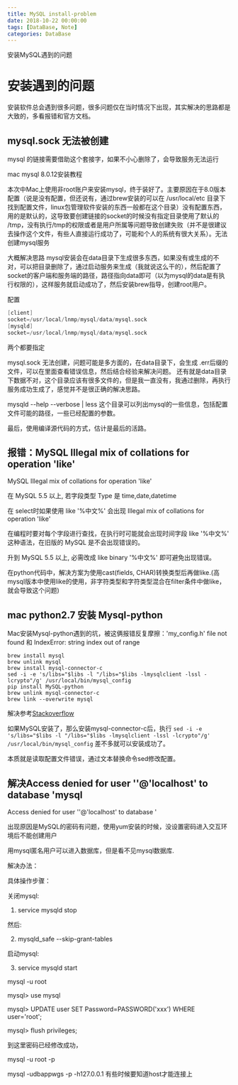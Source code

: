 ```yaml
---
title: MySQL install-problem
date: 2018-10-22 00:00:00
tags: [DataBase, Note]
categories: DataBase
---
```


安装MySQL遇到的问题

<!-- more -->

# 安装遇到的问题

安装软件总会遇到很多问题，很多问题仅在当时情况下出现，其实解决的思路都是大致的，多看报错和官方文档。

## mysql.sock 无法被创建

mysql 的链接需要借助这个套接字，如果不小心删除了，会导致服务无法运行

mac mysql 8.0.12安装教程

本次中Mac上使用非root账户来安装mysql，终于装好了。主要原因在于8.0版本配置（说是没有配置，但还说有，通过brew安装的可以在 /usr/local/etc 目录下找到配置文件，linux包管理软件安装的东西一般都在这个目录）没有配置东西，用的是默认的，这导致要创建链接的socket的时候没有指定目录使用了默认的 /tmp，没有执行/tmp的权限或者是用户所属等问题导致创建失败（并不是很建议去操作这个文件，有些人直接运行成功了，可能和个人的系统有很大关系）。无法创建mysql服务

大概解决思路
mysql安装会在data目录下生成很多东西，如果没有或生成的不对，可以把目录删除了，通过启动服务来生成（我就说这么干的），然后配置了socket的客户端和服务端的路径，路径指向data即可（以为mysql的data是有执行权限的），这样服务就启动成功了，然后安装brew指导，创建root用户。

配置

```s
[client]
socket=/usr/local/lnmp/mysql/data/mysql.sock
[mysqld]
socket=/usr/local/lnmp/mysql/data/mysql.sock
```
两个都要指定

mysql.sock 无法创建，问题可能是多方面的，在data目录下，会生成 .err后缀的文件，可以在里面查看错误信息，然后结合经验来解决问题。  还有就是data目录下数据不对，这个目录应该有很多文件的，但是我一直没有，我通过删除，再执行服务成功生成了，感觉并不是很正确的解决思路。

mysqld --help --verbose | less
这个目录可以列出mysql的一些信息，包括配置文件可能的路径，一些已经配置的参数。

最后，使用编译源代码的方式，估计是最后的活路。

## 报错：MySQL Illegal mix of collations for operation 'like'

MySQL Illegal mix of collations for operation 'like'

在 MySQL 5.5 以上, 若字段类型 Type 是 time,date,datetime 

在 select时如果使用 like '%中文%' 会出现 Illegal mix of collations for operation 'like'

在编程时要对每个字段进行查找，在执行时可能就会出现时间字段 like '%中文%' 这种语法，在旧版的 MySQL 是不会出现错误的。

升到 MySQL 5.5 以上, 必需改成 like binary '%中文%' 即可避免出现错误。

在python代码中，解决方案为使用cast(fields, CHAR)转换类型后再做like.(高mysql版本中使用like的使用，非字符类型和字符类型混合在filter条件中做like，就会导致这个问题)

## mac python2.7 安装 Mysql-python

Mac安装Mysql-python遇到的坑，被这俩报错反复摩擦：'my_config.h' file not found 和 IndexError: string index out of range

    brew install mysql
    brew unlink mysql
    brew install mysql-connector-c
    sed -i -e 's/libs="$libs -l "/libs="$libs -lmysqlclient -lssl -lcrypto"/g' /usr/local/bin/mysql_config
    pip install MySQL-python
    brew unlink mysql-connector-c
    brew link --overwrite mysql

解决参考[Stackoverflow](https://stackoverflow.com/questions/12218229/my-config-h-file-not-found-when-intall-mysql-python-on-osx-10-8/12233148)

如果MySQL安装了，那么安装mysql-connector-c后，执行 `sed -i -e 's/libs="$libs -l "/libs="$libs -lmysqlclient -lssl -lcrypto"/g' /usr/local/bin/mysql_config` 差不多就可以安装成功了。

本质就是读取配置文件错误，通过文本替换命令sed修改配置。


## 解决Access denied for user ''@'localhost' to database 'mysql

Access denied for user ''@'localhost' to database '

出现原因是MySQL的密码有问题，使用yum安装的时候，没设置密码进入交互环境后不能创建用户

用mysql匿名用户可以进入数据库，但是看不见mysql数据库.

解决办法：

具体操作步骤：

关闭mysql:

1. service mysqld stop

然后:

2. mysqld_safe --skip-grant-tables

启动mysql:

3. service mysqld start

mysql -u root

mysql> use mysql

mysql> UPDATE user SET Password=PASSWORD('xxx') WHERE user='root';

mysql> flush privileges;

到这里密码已经修改成功，

mysql -u root -p

mysql -udbappwgs -p -h127.0.0.1 有些时候要知道host才能连接上
